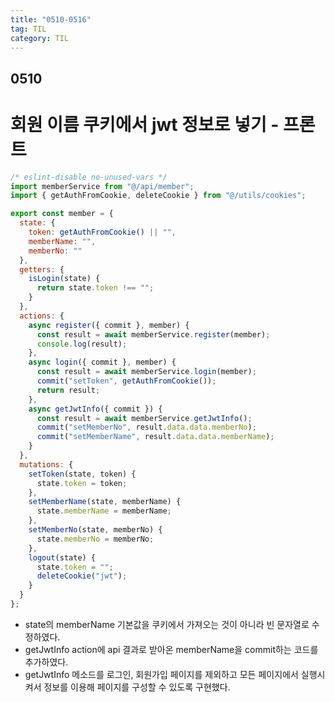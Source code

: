```yaml
---
title: "0510-0516"
tag: TIL
category: TIL
---
```

## 0510
# 회원 이름 쿠키에서 jwt 정보로 넣기 - 프론트


```javascript
/* eslint-disable no-unused-vars */
import memberService from "@/api/member";
import { getAuthFromCookie, deleteCookie } from "@/utils/cookies";

export const member = {
  state: {
    token: getAuthFromCookie() || "",
    memberName: "",
    memberNo: ""
  },
  getters: {
    isLogin(state) {
      return state.token !== "";
    }
  },
  actions: {
    async register({ commit }, member) {
      const result = await memberService.register(member);
      console.log(result);
    },
    async login({ commit }, member) {
      const result = await memberService.login(member);
      commit("setToken", getAuthFromCookie());
      return result;
    },
    async getJwtInfo({ commit }) {
      const result = await memberService.getJwtInfo();
      commit("setMemberNo", result.data.data.memberNo);
      commit("setMemberName", result.data.data.memberName);
    }
  },
  mutations: {
    setToken(state, token) {
      state.token = token;
    },
    setMemberName(state, memberName) {
      state.memberName = memberName;
    },
    setMemberNo(state, memberNo) {
      state.memberNo = memberNo;
    },
    logout(state) {
      state.token = "";
      deleteCookie("jwt");
    }
  }
};
```
* state의 memberName 기본값을 쿠키에서 가져오는 것이 아니라 빈 문자열로 수정하였다.
* getJwtInfo action에 api 결과로 받아온 memberName을 commit하는 코드를 추가하였다.
* getJwtInfo 메소드를 로그인, 회원가입 페이지를 제외하고 모든 페이지에서 실행시켜서 정보를 이용해 페이지를 구성할 수 있도록 구현했다.


